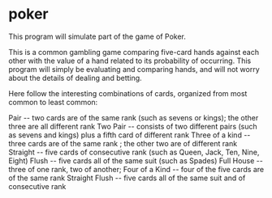 # poker
This program will simulate part of the game of Poker.

This is a common gambling game comparing five-card hands against each other with the value of a hand related to its probability of occurring.   This program will simply be evaluating and comparing hands, and will not worry about the details of dealing and betting.

Here follow the interesting combinations of cards, organized from most common to least common:

Pair -- two cards are of the same rank (such as sevens or kings); the other three are all different rank
Two Pair -- consists of two different pairs (such as sevens and kings)  plus a fifth card of different rank
Three of a kind -- three cards are of the same rank ; the other two are of different rank
Straight -- five cards of consecutive rank (such as Queen, Jack, Ten, Nine, Eight)
Flush -- five cards all of the same suit (such as Spades)
Full House -- three of one rank, two of another;
Four of a Kind -- four of the five cards are of the same rank
Straight Flush -- five cards all of the same suit and of consecutive rank
